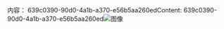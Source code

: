 <span data-ttu-id="734a2-101">内容： 639c0390-90d0-4a1b-a370-e56b5aa260ed</span><span class="sxs-lookup"><span data-stu-id="734a2-101">Content: 639c0390-90d0-4a1b-a370-e56b5aa260ed</span></span>![图像](c791ff5d-738a-465c-a9e6-0a3418ea9cd5.png)
